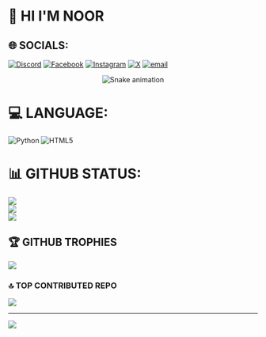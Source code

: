 # 💫 HI I'M NOOR

## 🌐 SOCIALS:
[![Discord](https://img.shields.io/badge/Discord-%237289DA.svg?logo=discord&logoColor=white)](https://discord.gg/https://discord.gg/8k9R7Bv4) [![Facebook](https://img.shields.io/badge/Facebook-%231877F2.svg?logo=Facebook&logoColor=white)](https://facebook.com/https://www.facebook.com/WHO.IS.NOOR) [![Instagram](https://img.shields.io/badge/Instagram-%23E4405F.svg?logo=Instagram&logoColor=white)](https://instagram.com/https://www.instagram.com/_n_o_o_r_4_0_4_) [![X](https://img.shields.io/badge/X-black.svg?logo=X&logoColor=white)](https://x.com/https://x.com/_n_o_o_r_4_0_4_) [![email](https://img.shields.io/badge/Email-D14836?logo=gmail&logoColor=white)](mailto:daniyaln.hossai@gmail.com) 

<!-- Snake Game Repo View -->

<div align="center">
  <img src="https://profile-readme-generator.com/assets/snake.svg" alt="Snake animation" />
</div>

# 💻 LANGUAGE:
![Python](https://img.shields.io/badge/python-3670A0?style=for-the-badge&logo=python&logoColor=ffdd54) ![HTML5](https://img.shields.io/badge/html5-%23E34F26.svg?style=for-the-badge&logo=html5&logoColor=white)
# 📊 GITHUB STATUS:
![](https://github-readme-stats.vercel.app/api?username=NOOR-404&theme=dark&hide_border=false&include_all_commits=true&count_private=false)<br/>
![](https://nirzak-streak-stats.vercel.app/?user=NOOR-404&theme=dark&hide_border=false)<br/>
![](https://github-readme-stats.vercel.app/api/top-langs/?username=NOOR-404&theme=dark&hide_border=false&include_all_commits=true&count_private=false&layout=compact)

## 🏆 GITHUB TROPHIES
![](https://github-profile-trophy.vercel.app/?username=NOOR-404&theme=radical&no-frame=false&no-bg=true&margin-w=4)

### 🔝 TOP CONTRIBUTED REPO
![](https://github-contributor-stats.vercel.app/api?username=NOOR-404&limit=5&theme=dark&combine_all_yearly_contributions=true)

---
[![](https://visitcount.itsvg.in/api?id=NOOR-404&icon=0&color=0)](https://visitcount.itsvg.in)

<!-- Proudly created with GPRM ( https://gprm.itsvg.in ) -->
